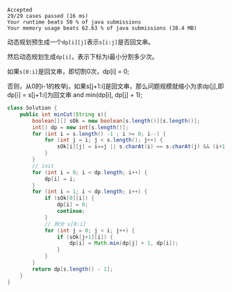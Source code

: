     Accepted
    29/29 cases passed (16 ms)
    Your runtime beats 50 % of java submissions
    Your memory usage beats 62.63 % of java submissions (38.4 MB)

动态规划预生成一个`dp[i][j]`表示`s[i:j]`是否回文串。

然后动态规划生成`dp[i]`，表示下标为i最小分割多少次。

如果`s[0:i]`是回文串，即切割0次，dp[i] = 0;

否则，从0的i-1的枚举j，如果s[j+1:i]是回文串，那么问题规模就缩小为求dp[j],即 dp[i] = s[j+1:i]为回文串 and min(dp[i], dp[j] + 1);
```java
class Solution {
    public int minCut(String s){
        boolean[][] sOk = new boolean[s.length()][s.length()];
        int[] dp = new int[s.length()];
        for (int i = s.length() -1 ; i >= 0; i--) {
            for (int j = i; j < s.length(); j++) {
                sOk[i][j] = i==j || s.charAt(i) == s.charAt(j) && (i+1 > j -1 || sOk[i+1][j-1]);
            }
        }
        // init
        for (int i = 0; i < dp.length; i++) {
            dp[i] = i;
        }
        for (int i = 1; i < dp.length; i++) {
            if (sOk[0][i]) {
                dp[i] = 0;
                continue;
            }
            // 拆分 s[0:i]
            for (int j = 0; j < i; j++) {
                if (sOk[j+1][i]) {
                    dp[i] = Math.min(dp[j] + 1, dp[i]);
                }
            }
        }
        return dp[s.length() - 1];
    }
}
```